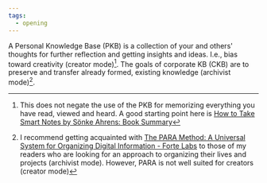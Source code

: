 ```yaml
---
tags:
  - opening
---
```


A Personal Knowledge Base (PKB) is a collection of your and others' thoughts for further reflection and getting insights and ideas. I.e., bias toward creativity (creator mode)[^202208081715-1].
The goals of corporate KB (CKB) are to preserve and transfer already formed, existing knowledge (archivist mode)[^202208081715-2].

[^202208081715-1]: This does not negate the use of the PKB for memorizing everything you have read, viewed and heard. A good starting point here is [How to Take Smart Notes by Sönke Ahrens: Book Summary](https://aliabdaal.com/book-notes/how-to-take-smart-notes/)
[^202208081715-2]: I recommend getting acquainted with [The PARA Method: A Universal System for Organizing Digital Information - Forte Labs](https://fortelabs.co/blog/para/) to those of my readers who are looking for an approach to organizing their lives and projects (archivist mode). However, PARA is not well suited for creators (creator mode)

